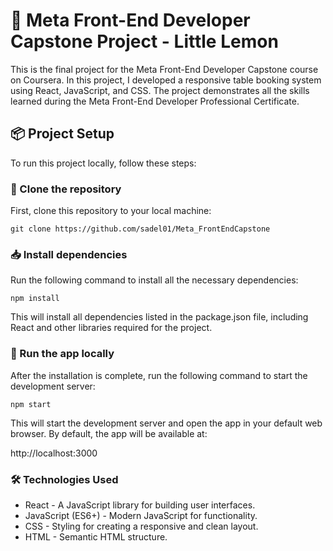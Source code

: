 #  🍋 Meta Front-End Developer Capstone Project - Little Lemon

This is the final project for the Meta Front-End Developer Capstone course on Coursera. In this project, I developed a responsive table booking system using React, JavaScript, and CSS. The project demonstrates all the skills learned during the Meta Front-End Developer Professional Certificate.

## 📦 Project Setup

To run this project locally, follow these steps:

### 🔄 Clone the repository
First, clone this repository to your local machine:
```
git clone https://github.com/sadel01/Meta_FrontEndCapstone
```

### 📥 Install dependencies
Run the following command to install all the necessary dependencies:
```
npm install
```
This will install all dependencies listed in the package.json file, including React and other libraries required for the project.

### 🚀 Run the app locally
After the installation is complete, run the following command to start the development server:
```
npm start
```
This will start the development server and open the app in your default web browser. By default, the app will be available at:

http://localhost:3000

### 🛠️ Technologies Used
- React - A JavaScript library for building user interfaces.
- JavaScript (ES6+) - Modern JavaScript for functionality.
- CSS - Styling for creating a responsive and clean layout.
- HTML - Semantic HTML structure.


